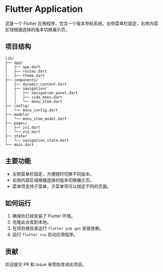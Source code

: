 # Flutter Application

这是一个 Flutter 应用程序，包含一个版本导航系统。左侧菜单栏固定，右侧内容区域根据选择的版本切换展示页。

## 项目结构

```
lib/
├── app/
│   ├── app.dart
│   ├── routes.dart
│   ├── theme.dart
├── components/
│   ├── dynamic_content.dart
│   ├── navigation/
│   │   ├── navigation_panel.dart
│   │   ├── side_menu.dart
│   │   └── menu_item.dart
├── config/
│   └── menu_config.dart
├── models/
│   └── menu_item_model.dart
├── pages/
│   ├── zs1.dart
│   └── zs2.dart
├── state/
│   └── navigation_state.dart
└── main.dart
```

## 主要功能

- 左侧菜单栏固定，方便随时切换不同版本。
- 右侧内容区域根据选择的版本切换展示页。
- 菜单项支持子菜单，子菜单项可以绑定不同的页面。

## 如何运行

1. 确保你已经安装了 Flutter 环境。
2. 克隆此仓库到本地。
3. 在项目根目录运行 `flutter pub get` 安装依赖。
4. 运行 `flutter run` 启动应用程序。

## 贡献

欢迎提交 PR 和 Issue 来帮助改进此项目。
